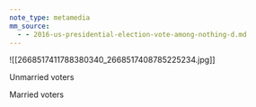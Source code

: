 ```yaml
---
note_type: metamedia
mm_source:
  - - 2016-us-presidential-election-vote-among-nothing-d.md
---
```


![[2668517411788380340_2668517408785225234.jpg]]

Unmarried voters

Married voters


